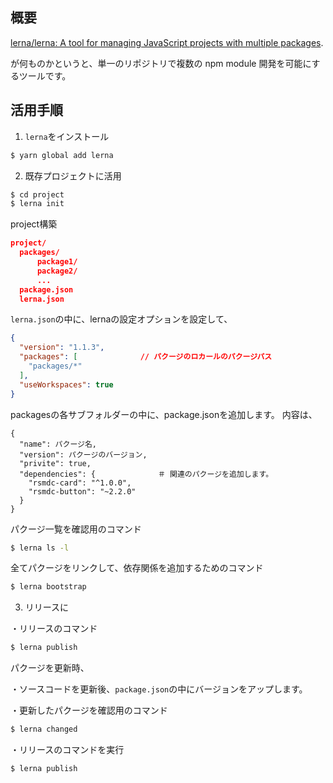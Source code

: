## 概要

[lerna/lerna: A tool for managing JavaScript projects with multiple packages](https://lerna.js.org).

が何ものかというと、単一のリポジトリで複数の npm module 開発を可能にするツールです。



## 活用手順

1. `lerna`をインストール

```cmd
$ yarn global add lerna
```

2. 既存プロジェクトに活用

```cmd
$ cd project
$ lerna init
```

project構築

```json
project/
  packages/
      package1/
      package2/
      ...
  package.json
  lerna.json
```

`lerna.json`の中に、lernaの設定オプションを設定して、

```json
{
  "version": "1.1.3",
  "packages": [              // パクージのロカールのパクージパス
    "packages/*"
  ],
  "useWorkspaces": true
}
```

packagesの各サブフォルダーの中に、package.jsonを追加します。
内容は、

```
{
  "name": パクージ名,
  "version": パクージのバージョン,
  "privite": true,
  "dependencies": {    　　　　　　＃ 関連のパクージを追加します。
    "rsmdc-card": "^1.0.0",
    "rsmdc-button": "~2.2.0"
  }
}
```

パクージ一覧を確認用のコマンド

```cmd
$ lerna ls -l
```

全てパクージをリンクして、依存関係を追加するためのコマンド

```cmd
$ lerna bootstrap
```

3. リリースに


・リリースのコマンド

```cmd
$ lerna publish
```

パクージを更新時、

・ソースコードを更新後、`package.json`の中にバージョンをアップします。

・更新したパクージを確認用のコマンド

```cmd
$ lerna changed
```

・リリースのコマンドを実行

```cmd
$ lerna publish
```
